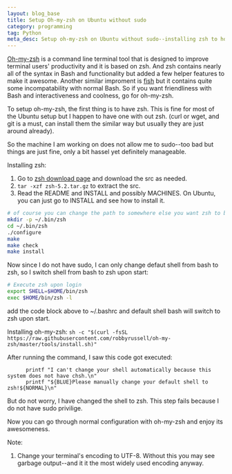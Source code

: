 ```yaml
---
layout: blog_base
title: Setup Oh-my-zsh on Ubuntu without sudo
category: programming
tag: Python
meta_desc: Setup oh-my-zsh on Ubuntu without sudo--installing zsh to home directory, modify PATH and change shell to zsh at terminal startup.
---
```


[Oh-my-zsh](https://github.com/robbyrussell/oh-my-zsh) is a command line terminal tool that is designed to improve terminal users' productivity and it is based on zsh. And zsh contains nearly all of the syntax in Bash and functionality but added a few helper features to make it awesome. Another similar improment is [fish](https://github.com/fish-shell/fish-shell) but it contains quite some incompatability with normal Bash. So if you want friendliness with Bash and interactiveness and coolness, go for oh-my-zsh.

To setup oh-my-zsh, the first thing is to have zsh. This is fine for most of the Ubuntu setup but I happen to have one with out zsh. (curl or wget, and git is a must, can install them the similar way but usually they are just around already).

So the machine I am working on does not allow me to sudo--too bad but things are just fine, only a bit hassel yet definitely manageable.

Installing zsh:
1. Go to [zsh download page](http://zsh.sourceforge.net/Arc/source.html) and download the src as needed.
2. `tar -xzf zsh-5.2.tar.gz` to extract the src.
3. Read the README and INSTALL and possibly MACHINES. On Ubuntu, you can just go to INSTALL and see how to install it.

~~~bash
# of course you can change the path to somewhere else you want zsh to be installed
mkdir -p ~/.bin/zsh
cd ~/.bin/zsh
./configure
make
make check
make install
~~~

Now since I do not have sudo, I can only change defaut shell from bash to zsh, so I switch shell from bash to zsh upon start:

~~~bash
# Execute zsh upon login
export SHELL=$HOME/bin/zsh
exec $HOME/bin/zsh -l
~~~
add the code block above to ~/.bashrc and default shell bash will switch to zsh upon start.

Installing oh-my-zsh:
`sh -c "$(curl -fsSL https://raw.githubusercontent.com/robbyrussell/oh-my-zsh/master/tools/install.sh)"`

After running the command, I saw this code got executed:
~~~
      printf "I can't change your shell automatically because this system does not have chsh.\n"
      printf "${BLUE}Please manually change your default shell to zsh!${NORMAL}\n"
~~~

But do not worry, I have changed the shell to zsh. This step fails because I do not have sudo privilige.

Now you can go through normal configuration with oh-my-zsh and enjoy its awesomeness.

Note:
1. Change your terminal's encoding to UTF-8. Without this you may see garbage output--and it it the most widely used encoding anyway.
